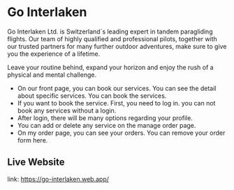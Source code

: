 # Go Interlaken

Go Interlaken Ltd. is Switzerland`s leading expert in tandem paragliding flights. Our team of highly qualified and professional pilots, together with our trusted partners for many further outdoor adventures, make sure to give you the experience of a lifetime.

Leave your routine behind, expand your horizon and enjoy the rush of a physical and mental challenge.

- On our front page, you can book our services. You can see the detail about specific services. You can book the services.
- If you want to book the service. First, you need to log in. you can not book any services without a login.
- After login, there will be many options regarding your profile.
- You can add or delete any service on the manage order page.
- On my order page, you can see your orders. You can remove your order form here.

## Live Website

link: https://go-interlaken.web.app/
